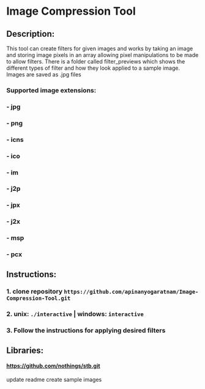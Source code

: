 # Image Compression Tool

## Description: 
This tool can create filters for given images and works by taking an image and storing
image pixels in an array allowing pixel manipulations to be made to allow filters. There
is a folder called filter_previews which shows the different types of filter and how they
look applied to a sample image. Images are saved as .jpg files

### Supported image extensions:
### - jpg
### - png
### - icns
### - ico
### - im
### - j2p
### - jpx
### - j2x
### - msp
### - pcx


## Instructions:
### 1. clone repository `https://github.com/apinanyogaratnam/Image-Compression-Tool.git`
### 2. unix: `./interactive` | windows: `interactive`
### 3. Follow the instructions for applying desired filters


## Libraries:
#### https://github.com/nothings/stb.git

update readme
create sample images
